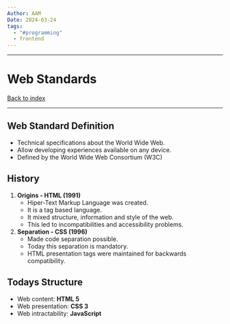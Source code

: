 ```yaml
---
Author: AAM
Date: 2024-03-24
tags:
  - "#programming"
  - frontend
---
```

---
# Web Standards

[Back to index](../GUI.md)

---

## Web Standard Definition

- Technical specifications about the World Wide Web.
- Allow developing experiences available on any device.
- Defined by the World Wide Web Consortium (W3C)

## History 

1. **Origins - HTML (1991)**
	- Hiper-Text Markup Language was created.
	- It is a tag based language.
	- It mixed structure, information and style of the web.
	- This led to incompatibilities and accessibility problems.
2. **Separation - CSS (1996)**
	- Made code separation possible.
	- Today this separation is mandatory.
	- HTML presentation tags were maintained for backwards compatibility.

## Todays Structure

- Web content: **HTML 5**
- Web presentation: **CSS 3**
- Web intractability: **JavaScript**